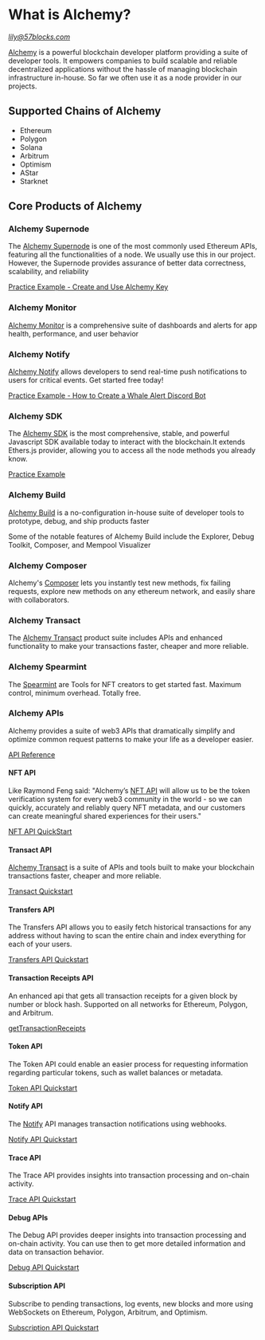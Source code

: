 # What is Alchemy?

*lily@57blocks.com*

[Alchemy](https://www.alchemy.com/) is a powerful blockchain developer platform providing a suite of developer tools. It empowers companies to build scalable and reliable decentralized applications without the hassle of managing blockchain infrastructure in-house. So far we often use it as a node provider in our projects. 

## Supported Chains of Alchemy

- Ethereum
- Polygon
- Solana
- Arbitrum
- Optimism
- AStar
- Starknet

## Core Products of Alchemy

### Alchemy Supernode

The [Alchemy Supernode](https://www.alchemy.com/supernode) is one of the most commonly used Ethereum APIs, featuring all the functionalities of a node. We usually use this in our project. However, the Supernode provides assurance of better data correctness, scalability, and reliability

[Practice Example - Create and Use Alchemy Key](https://docs.alchemy.com/docs/alchemy-quickstart-guide)

### Alchemy Monitor

[Alchemy Monitor](https://www.alchemy.com/monitor) is a comprehensive suite of dashboards and alerts for app health, performance, and user behavior

### Alchemy Notify

[Alchemy Notify](https://www.alchemy.com/notify) allows developers to send real-time push notifications to users for critical events. Get started free today!

[Practice Example - How to Create a Whale Alert Discord Bot](https://docs.alchemy.com/docs/how-to-create-a-whale-alert-discord-bot)

### Alchemy SDK

The [Alchemy SDK](https://www.alchemy.com/sdk) is the most comprehensive, stable, and powerful Javascript SDK available today to interact with the blockchain.It extends Ethers.js provider, allowing you to access all the node methods you already know.

[Practice Example](https://docs.alchemy.com/reference/using-the-alchemy-sdk)

### Alchemy Build

[Alchemy Build](https://www.alchemy.com/build) is a no-configuration in-house suite of developer tools to prototype, debug, and ship products faster

Some of the notable features of Alchemy Build include the Explorer, Debug Toolkit, Composer, and Mempool Visualizer

### Alchemy Composer

Alchemy's [Composer](https://www.alchemy.com/composer) lets you instantly test new methods, fix failing requests, explore new methods on any ethereum network, and easily share with collaborators.

### Alchemy Transact

The [Alchemy Transact](https://www.alchemy.com/transact) product suite includes APIs and enhanced functionality to make your transactions faster, cheaper and more reliable.

### Alchemy Spearmint

The [Spearmint](https://spearmint.xyz/) are Tools for NFT creators to get started fast. Maximum control, minimum overhead. Totally free.

### Alchemy APIs

Alchemy provides a suite of web3 APIs that dramatically simplify and optimize common request patterns to make your life as a developer easier.

[API Reference](https://docs.alchemy.com/reference/api-overview)

#### NFT API

Like Raymond Feng said: "Alchemy’s [NFT API](https://www.alchemy.com/nft-api) will allow us to be the token verification system for every web3 community in the world - so we can quickly, accurately and reliably query NFT metadata, and our customers can create meaningful shared experiences for their users."

[NFT API QuickStart](https://docs.alchemy.com/reference/nft-api-quickstart)

#### Transact API

[Alchemy Transact](https://www.alchemy.com/transact) is a suite of APIs and tools built to make your blockchain transactions faster, cheaper and more reliable.

[Transact Quickstart](https://docs.alchemy.com/reference/transact-api-quickstart)

#### Transfers API

The Transfers API allows you to easily fetch historical transactions for any address without having to scan the entire chain and index everything for each of your users.

[Transfers API Quickstart](https://docs.alchemy.com/reference/transfers-api-quickstart)

#### Transaction Receipts API

An enhanced api that gets all transaction receipts for a given block by number or block hash. Supported on all networks for Ethereum, Polygon, and Arbitrum.

[getTransactionReceipts](https://docs.alchemy.com/reference/alchemy-gettransactionreceipts)

#### Token API

The Token API could enable an easier process for requesting information regarding particular tokens, such as wallet balances or metadata.

[Token API Quickstart](https://docs.alchemy.com/reference/token-api-quickstart)

#### Notify API

The [Notify](https://www.alchemy.com/notify) API manages transaction notifications using webhooks.

[Notify API Quickstart](https://docs.alchemy.com/reference/notify-api-quickstart)

#### Trace API

The Trace API provides insights into transaction processing and on-chain activity.

[Trace API Quickstart](https://docs.alchemy.com/reference/trace-api-quickstart)

#### Debug APIs

The Debug API provides deeper insights into transaction processing and on-chain activity. You can use then to get more detailed information and data on transaction behavior.

[Debug API Quickstart](https://docs.alchemy.com/reference/debug-api-quickstart)

#### Subscription API

Subscribe to pending transactions, log events, new blocks and more using WebSockets on Ethereum, Polygon, Arbitrum, and Optimism.

[Subscription API Quickstart](https://docs.alchemy.com/reference/subscription-api)